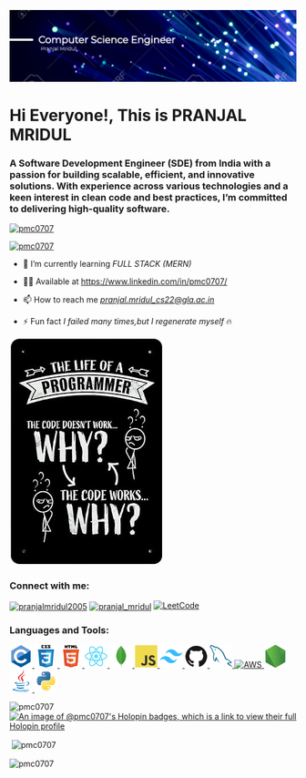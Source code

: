 ![logo](https://github.com/pmc0707/pmc0707/blob/main/6604629fb132260013f4a344.jpg)
<h1 align="left">Hi Everyone!, This is PRANJAL MRIDUL</h1>

<h3 align="left">A Software Development Engineer (SDE) from India with a passion for building scalable, efficient, and innovative solutions. With experience across various technologies and a keen interest in clean code and best practices, I’m committed to delivering high-quality software.</h3>

<p align="left" dir="auto"> <a target="_blank" rel="noopener noreferrer nofollow" href="https://camo.githubusercontent.com/44503b91cca36dab40c38db37d22a24d51f52e02f8ef36105231c98b7503e298/68747470733a2f2f6b6f6d617265762e636f6d2f67687076632f3f757365726e616d653d646b6332303036266c6162656c3d50726f66696c65253230766965777326636f6c6f723d306537356236267374796c653d666c6174"><img src="https://camo.githubusercontent.com/44503b91cca36dab40c38db37d22a24d51f52e02f8ef36105231c98b7503e298/68747470733a2f2f6b6f6d617265762e636f6d2f67687076632f3f757365726e616d653d646b6332303036266c6162656c3d50726f66696c65253230766965777326636f6c6f723d306537356236267374796c653d666c6174" alt="pmc0707" data-canonical-src="https://komarev.com/ghpvc/?username=pmc0707&amp;label=Profile%20views&amp;color=0e75b6&amp;style=flat" style="max-width: 100%;"></a> </p>
<!-- ![](https://komarev.com/ghpvc/?username=pmc0707&abbreviated=true) -->
<p align="left" dir="auto"> <a href="https://github.com/ryo-ma/github-profile-trophy"><img src="https://camo.githubusercontent.com/d6766852befaa2670d350f5d9ff5855b1517e77947c6a3058ee3f7cc3345f744/68747470733a2f2f6769746875622d70726f66696c652d74726f7068792e76657263656c2e6170702f3f757365726e616d653d646b6332303036" alt="pmc0707" data-canonical-src="https://github-profile-trophy.vercel.app/?username=pmc0707" style="max-width: 100%;"></a> </p>

- 🌱 I’m currently learning *FULL STACK (MERN)*

- 👨‍💻  Available at https://www.linkedin.com/in/pmc0707/

- 📫 How to reach me *pranjal.mridul_cs22@gla.ac.in*

- ⚡ Fun fact *I failed many times,but I regenerate myself* 🔥

<div >
  <img margin-left="-50px" src="gituu.jpg">
</div>

<h3 align="left">Connect with me:</h3>
<p align="left">
<a href="https://linkedin.com/in/pranjalmridul2005" target="blank"><img align="center" src="https://raw.githubusercontent.com/rahuldkjain/github-profile-readme-generator/master/src/images/icons/Social/linked-in-alt.svg" alt="pranjalmridul2005" height="30" width="40" /></a>
<a href="https://codeforces.com/profile/pranjal_mridul" target="blank"><img align="center" src="https://raw.githubusercontent.com/rahuldkjain/github-profile-readme-generator/master/src/images/icons/Social/codeforces.svg" alt="pranjal_mridul" height="30" width="40" /></a>
  <a href="https://leetcode.com/" rel="nofollow">
  <img src="https://upload.wikimedia.org/wikipedia/commons/1/19/LeetCode_logo_black.png" alt="LeetCode" width="40" height="40">
</a>
</p>

<h3 align="left">Languages and Tools:</h3>
<p align="left"> <a href="https://www.cprogramming.com/" target="_blank" rel="noreferrer"> <img src="https://raw.githubusercontent.com/devicons/devicon/master/icons/c/c-original.svg" alt="c" width="40" height="40"/> </a> <a href="https://www.w3schools.com/css/" target="_blank" rel="noreferrer"> <img src="https://raw.githubusercontent.com/devicons/devicon/master/icons/css3/css3-original-wordmark.svg" alt="css3" width="40" height="40"/> </a> <a href="https://www.w3.org/html/" target="_blank" rel="noreferrer"> <img src="https://raw.githubusercontent.com/devicons/devicon/master/icons/html5/html5-original-wordmark.svg" alt="html5" width="40" height="40"/> </a><a href="https://react.dev/" rel="nofollow">
  <img src="https://raw.githubusercontent.com/devicons/devicon/master/icons/react/react-original.svg" alt="React" width="40" height="40">
</a>

<a href="https://www.mongodb.com/" rel="nofollow">
  <img src="https://raw.githubusercontent.com/devicons/devicon/master/icons/mongodb/mongodb-original.svg" alt="MongoDB" width="40" height="40">
</a>

<a href="https://developer.mozilla.org/en-US/docs/Web/JavaScript" rel="nofollow">
  <img src="https://raw.githubusercontent.com/devicons/devicon/master/icons/javascript/javascript-original.svg" alt="JavaScript" width="40" height="40">
</a>

<a href="https://tailwindcss.com/" rel="nofollow">
  <img src="https://raw.githubusercontent.com/devicons/devicon/master/icons/tailwindcss/tailwindcss-original.svg" alt="Tailwind CSS" width="40" height="40">
</a>

<a href="https://github.com/" rel="nofollow">
  <img src="https://raw.githubusercontent.com/devicons/devicon/master/icons/github/github-original.svg" alt="GitHub" width="40" height="40">
</a>

<a href="https://www.mysql.com/" rel="nofollow">
  <img src="https://raw.githubusercontent.com/devicons/devicon/master/icons/mysql/mysql-original.svg" alt="SQL" width="40" height="40">
</a>

<a href="https://aws.amazon.com/" rel="nofollow">
  <img src="https://th.bing.com/th/id/R.a6c1d39637949a370f8e93aab60a741f?rik=ABtTtCBpS8oVOw&riu=http%3a%2f%2fgisuser.com%2fwp-content%2fuploads%2f2018%2f08%2f2000px-Amazon_Web_Services_Logo.svg_.png&ehk=hQq0rohWcsyiJCNiAOwDAXgnti8Yjm0TPZJLBnIXSHM%3d&risl=&pid=ImgRaw&r=0" alt="AWS" width="40" height="40">
</a>

<a href="https://nodejs.org/" rel="nofollow">
  <img src="https://raw.githubusercontent.com/devicons/devicon/master/icons/nodejs/nodejs-original.svg" alt="Node.js" width="40" height="40">
</a>
 <a href="https://www.java.com" target="_blank" rel="noreferrer"> <img src="https://raw.githubusercontent.com/devicons/devicon/master/icons/java/java-original.svg" alt="java" width="40" height="40"/> </a> <a href="https://www.python.org" target="_blank" rel="noreferrer"> <img src="https://raw.githubusercontent.com/devicons/devicon/master/icons/python/python-original.svg" alt="python" width="40" height="40"/> </a> </p>

<p><img align="left" src="https://github-readme-stats.vercel.app/api/top-langs?username=pmc0707&show_icons=true&locale=en&layout=compact" alt="pmc0707" /></p>
<div class="Box mb-5 p-3 activity-overview-box border-top border-xl-top-0">

    
[![An image of @pmc0707's Holopin badges, which is a link to view their full Holopin profile](https://holopin.me/pmc0707)](https://holopin.io/@pmc0707)


<p>&nbsp;<img align="center" src="https://github-readme-stats.vercel.app/api?username=pmc0707&show_icons=true&locale=en" alt="pmc0707" /></p>

<p><img align="center" src="https://github-readme-streak-stats.herokuapp.com/?user=pmc0707&" alt="pmc0707" /></p>
